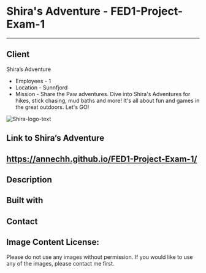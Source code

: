 # Shira's Adventure - FED1-Project-Exam-1
---
Client
---
Shira’s Adventure
- Employees - 1
- Location - Sunnfjord
- Mission - Share the Paw adventures.
Dive into Shira's Adventures for hikes, stick chasing, mud baths and more! It's all about fun and games in the great outdoors. Let's GO!

![Shira-logo-text](https://github.com/annechh/FED1-Project-Exam-1/assets/142426482/4609a7d4-c961-4b54-90de-5b4722f42d90)

Link to Shira’s Adventure
---
https://annechh.github.io/FED1-Project-Exam-1/
---


Description
--- 


Built with
---

Contact
---




Image Content License:
---
Please do not use any images without permission. If you would like to use any of the images, please contact me first.
